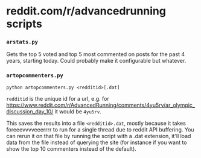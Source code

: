 # reddit.com/r/advancedrunning scripts

### `arstats.py`

Gets the top 5 voted and top 5 most commented on posts for the past 4 years, starting today.  Could probably make it configurable but whatever. 

### `artopcommenters.py`  

`python artopcommenters.py <redditid>[.dat]`  

`redditid` is the unique id for a url, e.g. for https://www.reddit.com/r/AdvancedRunning/comments/4yu5rv/ar_olympic_discussion_day_10/ it would be `4yu5rv`.  

This saves the results into a file `<redditid>.dat`, mostly because it takes foreeevvvveeerrrr to run for a single thread due to reddit API buffering.  You can rerun it on that file by running the script with a .dat extension, it'll load data from the file instead of querying the site (for instance if you want to show the top 10 commenters instead of the default). 